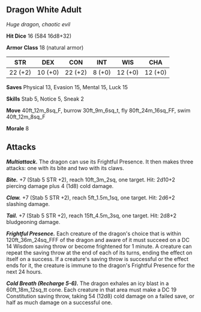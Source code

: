 ## Dragon White Adult

*Huge dragon, chaotic evil*

**Hit Dice** 16 (584 16d8+32)

**Armor Class** 18 (natural armor)

| STR     | DEX     | CON     | INT     | WIS     | CHA     |
|---------|---------|---------|---------|---------|---------|
| 22 (+2) | 10 (+0) | 22 (+2) |  8 (+0) | 12 (+0) | 12 (+0) |

**Saves** Physical 13, Evasion 15, Mental 15, Luck 15

**Skills** Stab 5, Notice 5, Sneak 2

**Move** 40ft_12m_8sq_F, burrow 30ft_9m_6sq_t, fly 80ft_24m_16sq_FF, swim 40ft_12m_8sq_F

**Morale** 8

## Attacks

***Multiattack.*** The dragon can use its Frightful Presence. It then makes three attacks: one with its bite and two with its claws.

***Bite.*** +7 (Stab 5 STR +2), reach 10ft_3m_2sq, one target. Hit: 2d10+2 piercing damage plus 4 (1d8) cold damage.

***Claw.*** +7 (Stab 5 STR +2), reach 5ft_1.5m_1sq, one target. Hit: 2d6+2 slashing damage.

***Tail.*** +7 (Stab 5 STR +2), reach 15ft_4.5m_3sq, one target. Hit: 2d8+2 bludgeoning damage.

***Frightful Presence.*** Each creature of the dragon's choice that is within 120ft_36m_24sq_FFF of the dragon and aware of it must succeed on a DC 14 Wisdom saving throw or become frightened for 1 minute. A creature can repeat the saving throw at the end of each of its turns, ending the effect on itself on a success. If a creature's saving throw is successful or the effect ends for it, the creature is immune to the dragon's Frightful Presence for the next 24 hours.

***Cold Breath (Recharge 5-6).*** The dragon exhales an icy blast in a 60ft_18m_12sq_tt cone. Each creature in that area must make a DC 19 Constitution saving throw, taking 54 (12d8) cold damage on a failed save, or half as much damage on a successful one.

